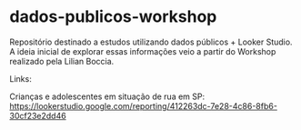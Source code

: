 # dados-publicos-workshop

Repositório destinado a estudos utilizando dados públicos + Looker Studio. A ideia inicial de explorar essas informações veio a partir do Workshop realizado pela Lilian Boccia.

Links:

Crianças e adolescentes em situação de rua em SP: https://lookerstudio.google.com/reporting/412263dc-7e28-4c86-8fb6-30cf23e2dd46
